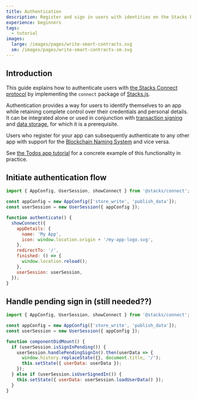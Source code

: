 ```yaml
---
title: Authentication
description: Register and sign in users with identities on the Stacks blockchain
experience: beginners
tags:
  - tutorial
images:
  large: /images/pages/write-smart-contracts.svg
  sm: /images/pages/write-smart-contracts-sm.svg
---
```


## Introduction

This guide explains how to authenticate users with [the Stacks Connect protocol](/build-apps/references/stacks-connect) by implementing the `connect` package of [Stacks.js](https://blockstack.github.io/stacks.js/).

Authentication provides a way for users to identify themselves to an app while retaining complete control over their credentials and personal details. It can be integrated alone or used in conjunction with [transaction signing](/build-apps/tutorials/transaction-signing) and [data storage](/build-apps/tutorials/data-storage), for which it is a prerequisite.

Users who register for your app can subsequently authenticate to any other app with support for the [Blockchain Naming System](/build-apps/references/bns) and vice versa.

See [the Todos app tutorial](/build-apps/tutorials/todos) for a concrete example of this functionality in practice.

## Initiate authentication flow

```js
import { AppConfig, UserSession, showConnect } from '@stacks/connect';

const appConfig = new AppConfig(['store_write', 'publish_data']);
const userSession = new UserSession({ appConfig });

function authenticate() {
  showConnect({
    appDetails: {
      name: 'My App',
      icon: window.location.origin + '/my-app-logo.svg',
    },
    redirectTo: '/',
    finished: () => {
      window.location.reload();
    },
    userSession: userSession,
  });
}
```

## Handle pending sign in (still needed??)

```jsx
import { AppConfig, UserSession, showConnect } from '@stacks/connect';

const appConfig = new AppConfig(['store_write', 'publish_data']);
const userSession = new UserSession({ appConfig });

function componentDidMount() {
  if (userSession.isSignInPending()) {
    userSession.handlePendingSignIn().then(userData => {
      window.history.replaceState({}, document.title, '/');
      this.setState({ userData: userData });
    });
  } else if (userSession.isUserSignedIn()) {
    this.setState({ userData: userSession.loadUserData() });
  }
}
```
